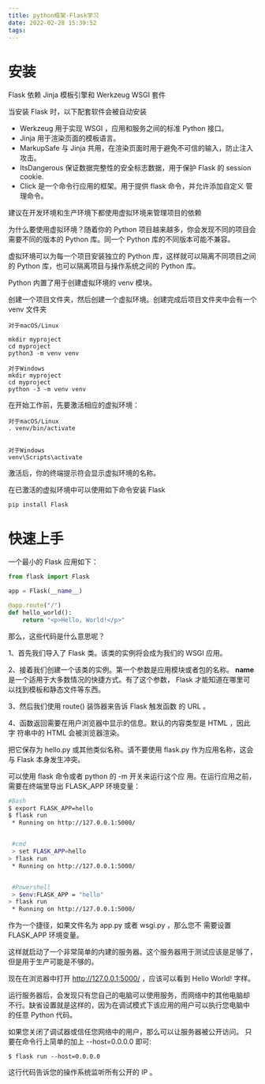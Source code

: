 ```yaml
---
title: python框架-Flask学习
date: 2022-02-28 15:39:52
tags:
---
```


# 安装
Flask 依赖 Jinja 模板引擎和 Werkzeug WSGI 套件

当安装 Flask 时，以下配套软件会被自动安装
* Werkzeug 用于实现 WSGI ，应用和服务之间的标准 Python 接口。
* Jinja 用于渲染页面的模板语言。
* MarkupSafe 与 Jinja 共用，在渲染页面时用于避免不可信的输入，防止注入攻击。
* ItsDangerous 保证数据完整性的安全标志数据，用于保护 Flask 的 session cookie.
* Click 是一个命令行应用的框架。用于提供 flask 命令，并允许添加自定义 管理命令。

建议在开发环境和生产环境下都使用虚拟环境来管理项目的依赖

为什么要使用虚拟环境？随着你的 Python 项目越来越多，你会发现不同的项目会需要不同的版本的 Python 库。同一个 Python 库的不同版本可能不兼容。

虚拟环境可以为每一个项目安装独立的 Python 库，这样就可以隔离不同项目之间的 Python 库，也可以隔离项目与操作系统之间的 Python 库。

Python 内置了用于创建虚拟环境的 venv 模块。

创建一个项目文件夹，然后创建一个虚拟环境。创建完成后项目文件夹中会有一个 venv 文件夹

```shell
对于macOS/Linux

mkdir myproject
cd myproject
python3 -m venv venv

对于Windows
mkdir myproject
cd myproject
python -3 -m venv venv
```

在开始工作前，先要激活相应的虚拟环境：
```shell
对于macOS/Linux
. venv/bin/activate


对于Windows
venv\Scripts\activate
```


激活后，你的终端提示符会显示虚拟环境的名称。

在已激活的虚拟环境中可以使用如下命令安装 Flask
```shell
pip install Flask
```

# 快速上手

一个最小的 Flask 应用如下：
```python
from flask import Flask

app = Flask(__name__)

@app.route("/")
def hello_world():
    return "<p>Hello, World!</p>"
```

那么，这些代码是什么意思呢？

1、首先我们导入了 Flask 类。该类的实例将会成为我们的 WSGI 应用。

2、接着我们创建一个该类的实例。第一个参数是应用模块或者包的名称。 __name__ 是一个适用于大多数情况的快捷方式。有了这个参数， Flask 才能知道在哪里可以找到模板和静态文件等东西。

3、然后我们使用 route() 装饰器来告诉 Flask 触发函数 的 URL 。

4、函数返回需要在用户浏览器中显示的信息。默认的内容类型是 HTML ，因此字 符串中的 HTML 会被浏览器渲染。

把它保存为 hello.py 或其他类似名称。请不要使用 flask.py 作为应用名称，这会与 Flask 本身发生冲突。

可以使用 flask 命令或者 python 的 -m 开关来运行这个应 用。在运行应用之前，需要在终端里导出 FLASK_APP 环境变量：

```bash
#Bash
$ export FLASK_APP=hello
$ flask run
 * Running on http://127.0.0.1:5000/


 #cmd
 > set FLASK_APP=hello
> flask run
 * Running on http://127.0.0.1:5000/


 #Powershell
 > $env:FLASK_APP = "hello"
> flask run
 * Running on http://127.0.0.1:5000/
```
作为一个捷径，如果文件名为 app.py 或者 wsgi.py ，那么您不 需要设置 FLASK_APP 环境变量。

这样就启动了一个非常简单的内建的服务器。这个服务器用于测试应该是足够了， 但是用于生产可能是不够的。

现在在浏览器中打开 http://127.0.0.1:5000/ ，应该可以看到 Hello World! 字样。

运行服务器后，会发现只有您自己的电脑可以使用服务，而网络中的其他电脑却 不行。缺省设置就是这样的，因为在调试模式下该应用的用户可以执行您电脑中 的任意 Python 代码。

如果您关闭了调试器或信任您网络中的用户，那么可以让服务器被公开访问。 只要在命令行上简单的加上 --host=0.0.0.0 即可:
```
$ flask run --host=0.0.0.0
```

这行代码告诉您的操作系统监听所有公开的 IP 。

